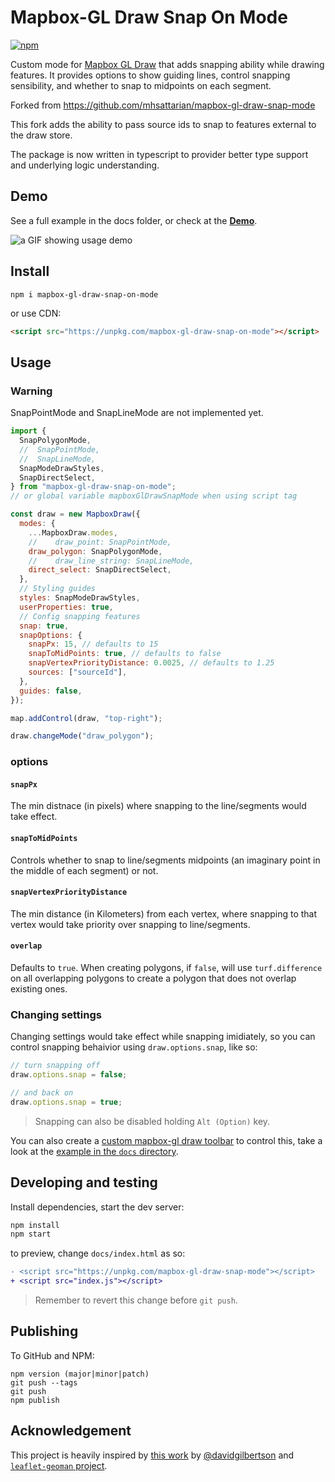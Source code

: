 # Mapbox-GL Draw Snap On Mode

[![npm](https://img.shields.io/npm/v/mapbox-gl-draw-snap-on-mode?color=green)](https://www.npmjs.com/package/mapbox-gl-draw-snap-on-mode)

Custom mode for [Mapbox GL Draw](https://github.com/mapbox/mapbox-gl-draw) that adds snapping ability while drawing features.
It provides options to show guiding lines, control snapping sensibility, and whether to snap to midpoints on each segment.

Forked from https://github.com/mhsattarian/mapbox-gl-draw-snap-mode

This fork adds the ability to pass source ids to snap to features external to the draw store.

The package is now written in typescript to provider better type support and underlying logic understanding.

## Demo

See a full example in the docs folder, or check at the [**Demo**](https://mhsattarian.github.io/mapbox-gl-draw-snap-mode).

![a GIF showing usage demo](docs/demo.gif)

## Install

```shell
npm i mapbox-gl-draw-snap-on-mode
```

or use CDN:

```html
<script src="https://unpkg.com/mapbox-gl-draw-snap-on-mode"></script>
```

## Usage

### Warning

SnapPointMode and SnapLineMode are not implemented yet.

```js
import {
  SnapPolygonMode,
  //  SnapPointMode,
  //  SnapLineMode,
  SnapModeDrawStyles,
  SnapDirectSelect,
} from "mapbox-gl-draw-snap-on-mode";
// or global variable mapboxGlDrawSnapMode when using script tag

const draw = new MapboxDraw({
  modes: {
    ...MapboxDraw.modes,
    //    draw_point: SnapPointMode,
    draw_polygon: SnapPolygonMode,
    //    draw_line_string: SnapLineMode,
    direct_select: SnapDirectSelect,
  },
  // Styling guides
  styles: SnapModeDrawStyles,
  userProperties: true,
  // Config snapping features
  snap: true,
  snapOptions: {
    snapPx: 15, // defaults to 15
    snapToMidPoints: true, // defaults to false
    snapVertexPriorityDistance: 0.0025, // defaults to 1.25
    sources: ["sourceId"],
  },
  guides: false,
});

map.addControl(draw, "top-right");

draw.changeMode("draw_polygon");
```

### options

#### `snapPx`

The min distnace (in pixels) where snapping to the line/segments would take effect.

#### `snapToMidPoints`

Controls whether to snap to line/segments midpoints (an imaginary point in the middle of each segment) or not.

#### `snapVertexPriorityDistance`

The min distance (in Kilometers) from each vertex, where snapping to that vertex would take priority over snapping to line/segments.

#### `overlap`

Defaults to `true`. When creating polygons, if `false`, will use `turf.difference` on all overlapping polygons to create a polygon that does not overlap existing ones.

### Changing settings

Changing settings would take effect while snapping imidiately, so you can control snapping behaivior using `draw.options.snap`, like so:

```js
// turn snapping off
draw.options.snap = false;

// and back on
draw.options.snap = true;
```

> Snapping can also be disabled holding `Alt (Option)` key.

You can also create a [custom mapbox-gl draw toolbar](https://github.com/mapbox/mapbox-gl-draw/issues/874#issuecomment-470591089) to control this, take a look at the [example in the `docs` directory](/docs/index.html#L122).

## Developing and testing

Install dependencies, start the dev server:

```bash
npm install
npm start
```

to preview, change `docs/index.html` as so:

```diff
- <script src="https://unpkg.com/mapbox-gl-draw-snap-mode"></script>
+ <script src="index.js"></script>
```

> Remember to revert this change before `git push`.

## Publishing

To GitHub and NPM:

```
npm version (major|minor|patch)
git push --tags
git push
npm publish
```

## Acknowledgement

This project is heavily inspired by [this work](https://github.com/mapbox/mapbox-gl-draw/issues/865) by [@davidgilbertson](https://github.com/davidgilbertson) and [`leaflet-geoman` project](https://github.com/geoman-io/leaflet-geoman).
